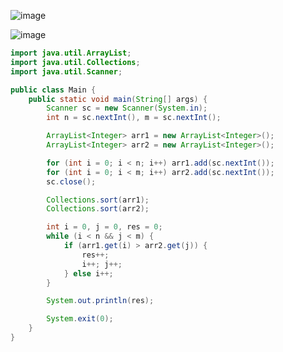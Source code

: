 ![image](https://github.com/user-attachments/assets/e1629a44-46c9-4f5b-b635-a211021d9ab9)

![image](https://github.com/user-attachments/assets/73909727-44bd-4146-8dfb-7b5fbfdb5c01)

```java
import java.util.ArrayList;
import java.util.Collections;
import java.util.Scanner;

public class Main {
    public static void main(String[] args) {
        Scanner sc = new Scanner(System.in);
        int n = sc.nextInt(), m = sc.nextInt();

        ArrayList<Integer> arr1 = new ArrayList<Integer>();
        ArrayList<Integer> arr2 = new ArrayList<Integer>();

        for (int i = 0; i < n; i++) arr1.add(sc.nextInt());
        for (int i = 0; i < m; i++) arr2.add(sc.nextInt());
        sc.close();

        Collections.sort(arr1);
        Collections.sort(arr2);

        int i = 0, j = 0, res = 0;
        while (i < n && j < m) {
            if (arr1.get(i) > arr2.get(j)) {
                res++;
                i++; j++;
            } else i++;
        }

        System.out.println(res);

        System.exit(0);
    }
}
```
